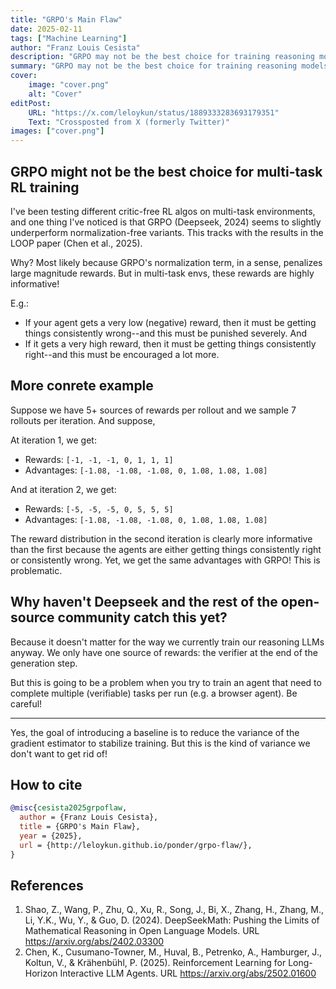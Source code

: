 ```yaml
---
title: "GRPO's Main Flaw"
date: 2025-02-11
tags: ["Machine Learning"]
author: "Franz Louis Cesista"
description: "GRPO may not be the best choice for training reasoning models. Here's why."
summary: "GRPO may not be the best choice for training reasoning models. Here's why."
cover:
    image: "cover.png"
    alt: "Cover"
editPost:
    URL: "https://x.com/leloykun/status/1889333283693179351"
    Text: "Crossposted from X (formerly Twitter)"
images: ["cover.png"]
---
```


## GRPO might not be the best choice for multi-task RL training

I've been testing different critic-free RL algos on multi-task environments, and one thing I've noticed is that GRPO (Deepseek, 2024) seems to slightly underperform normalization-free variants. This tracks with the results in the LOOP paper (Chen et al., 2025).

Why? Most likely because GRPO's normalization term, in a sense, penalizes large magnitude rewards. But in multi-task envs, these rewards are highly informative!

E.g.:

- If your agent gets a very low (negative) reward, then it must be getting things consistently wrong--and this must be punished severely. And
- If it gets a very high reward, then it must be getting things consistently right--and this must be encouraged a lot more.

## More conrete example

Suppose we have 5+ sources of rewards per rollout and we sample 7 rollouts per iteration. And suppose,

At iteration 1, we get:

- Rewards: `[-1, -1, -1, 0, 1, 1, 1]`
- Advantages: `[-1.08, -1.08, -1.08, 0, 1.08, 1.08, 1.08]`

And at iteration 2, we get:

- Rewards: `[-5, -5, -5, 0, 5, 5, 5]`
- Advantages: `[-1.08, -1.08, -1.08, 0, 1.08, 1.08, 1.08]`

The reward distribution in the second iteration is clearly more informative than the first because the agents are either getting things consistently right or consistently wrong. Yet, we get the same advantages with GRPO! This is problematic.

## Why haven't Deepseek and the rest of the open-source community catch this yet?

Because it doesn't matter for the way we currently train our reasoning LLMs anyway. We only have one source of rewards: the verifier at the end of the generation step.

But this is going to be a problem when you try to train an agent that need to complete multiple (verifiable) tasks per run (e.g. a browser agent). Be careful!

---

Yes, the goal of introducing a baseline is to reduce the variance of the gradient estimator to stabilize training. But this is the kind of variance we don't want to get rid of!

## How to cite

```bibtex
@misc{cesista2025grpoflaw,
  author = {Franz Louis Cesista},
  title = {GRPO's Main Flaw},
  year = {2025},
  url = {http://leloykun.github.io/ponder/grpo-flaw/},
}
```

## References

1. Shao, Z., Wang, P., Zhu, Q., Xu, R., Song, J., Bi, X., Zhang, H., Zhang, M., Li, Y.K., Wu, Y., & Guo, D. (2024). DeepSeekMath: Pushing the Limits of Mathematical Reasoning in Open Language Models. URL https://arxiv.org/abs/2402.03300
2. Chen, K., Cusumano-Towner, M., Huval, B., Petrenko, A., Hamburger, J., Koltun, V., & Krähenbühl, P. (2025). Reinforcement Learning for Long-Horizon Interactive LLM Agents. URL https://arxiv.org/abs/2502.01600
